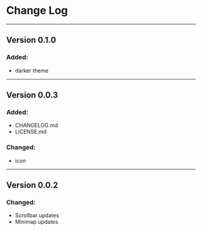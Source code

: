 # Change Log


---
## Version 0.1.0

### Added:

- darker theme



---
## Version 0.0.3

### Added:
- CHANGELOG.md
- LICENSE.md

### Changed:
- icon

---
## Version 0.0.2

### Changed:
- Scrollbar updates
- Minimap updates
